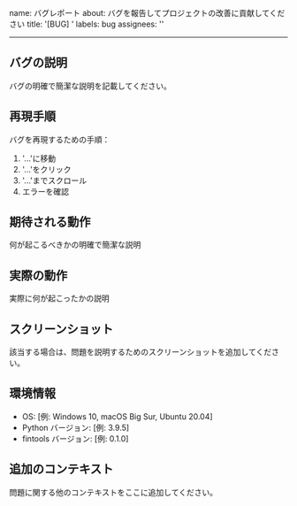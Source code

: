 name: バグレポート
about: バグを報告してプロジェクトの改善に貢献してください
title: '[BUG] '
labels: bug
assignees: ''

---

## バグの説明
バグの明確で簡潔な説明を記載してください。

## 再現手順
バグを再現するための手順：
1. '...'に移動
2. '...'をクリック
3. '...'までスクロール
4. エラーを確認

## 期待される動作
何が起こるべきかの明確で簡潔な説明

## 実際の動作
実際に何が起こったかの説明

## スクリーンショット
該当する場合は、問題を説明するためのスクリーンショットを追加してください。

## 環境情報
 - OS: [例: Windows 10, macOS Big Sur, Ubuntu 20.04]
 - Python バージョン: [例: 3.9.5]
 - fintools バージョン: [例: 0.1.0]

## 追加のコンテキスト
問題に関する他のコンテキストをここに追加してください。

